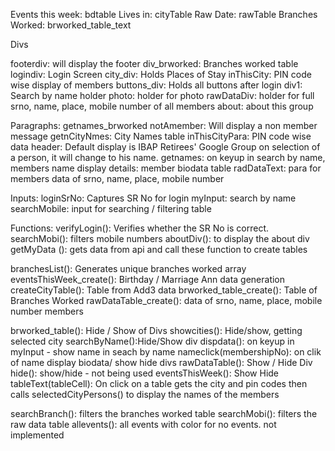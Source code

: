 Events this week: bdtable
Lives in: cityTable
Raw Date: rawTable
Branches Worked: brworked_table_text


Divs

footerdiv: will display the footer
div_brworked: Branches worked table
logindiv: Login Screen
city_div: Holds Places of Stay
inThisCity: PIN code wise display of members
buttons_div: Holds all buttons after login
div1: Search by name holder 
photo: holder for photo
rawDataDiv: holder for full srno, name, place, mobile number of all members
about: about this group

Paragraphs:
getnames_brworked
notAmember: Will display a non member message
getnCityNmes: City Names table
inThisCityPara: PIN code wise data
header: Default display is IBAP Retirees' Google Group
on selection of a person, it will change to his name.
getnames: on keyup in search by name, members name display
details: member biodata table 
radDataText: para for members data of srno, name, place, mobile number

Inputs:
loginSrNo: Captures SR No for login
myInput: search by name 
searchMobile: input for searching / filtering table


Functions:
verifyLogin(): Verifies whether the SR No is correct.
searchMobi(): filters mobile numbers
aboutDiv(): to display the about div
getMyData (): gets data from api
and call these function to create tables

branchesList(): Generates unique branches worked array
eventsThisWeek_create(): Birthday / Marriage Ann data generation
createCityTable(): Table from Add3 data
brworked_table_create(): Table of Branches Worked
rawDataTable_create(): data of srno, name, place, mobile number members



brworked_table(): Hide / Show of Divs
showcities(): Hide/show, getting selected city
searchByName():Hide/Show div
dispdata(): on keyup in myInput - show name in seach by name
nameclick(membershipNo): on clik of name display biodata/ show hide divs
rawDataTable(): Show / Hide Div
hide(): show/hide - not being used
eventsThisWeek(): Show Hide
tableText(tableCell): On click on a table gets the city and pin codes
then calls selectedCityPersons() to display the names of the members

searchBranch(): filters the branches worked table
searchMobi(): filters the raw data table
allevents(): all events with color for no events. not implemented
